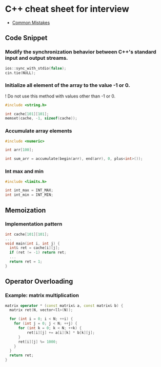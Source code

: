 # C++ cheat sheet for interview

- [Common Mistakes](common_mistakes.md)

## Code Snippet

### Modify the synchronization behavior between C++'s standard input and output streams. 

```cpp
ios::sync_with_stdio(false);
cin.tie(NULL);
```

### Initialize all element of the array to the value -1 or 0.

! Do not use this method with values other than -1 or 0.

```cpp
#include <string.h>

int cache[101][101];
memset(cache, -1, sizeof(cache));
```

### Accumulate array elements

```cpp
#include <numeric>

int arr[100];

int sum_arr = accumulate(begin(arr), end(arr), 0, plus<int>());
```

### Int max and min

```cpp
#include <limits.h>

int int_max = INT_MAX;
int int_min = INT_MIN;
```

## Memoization

### Implementation pattern

```cpp
int cache[101][101];
...
void main(int i, int j) {
  int& ret = cache[i][j];
  if (ret != -1) return ret;
  ...
  return ret = 1;
}
```

## Operator Overloading

### Example: matrix multiplication

```cpp
matrix operator * (const matrix& a, const matrix& b) {
  matrix ret(N, vector<ll>(N));

  for (int i = 0; i < N; ++i) {
    for (int j = 0; j < N; ++j) {
      for (int k = 0; k < N; ++k) {
          ret[i][j] += a[i][k] * b[k][j];
      }
      ret[i][j] %= 1000;
    }
  }
  return ret;
}
```
